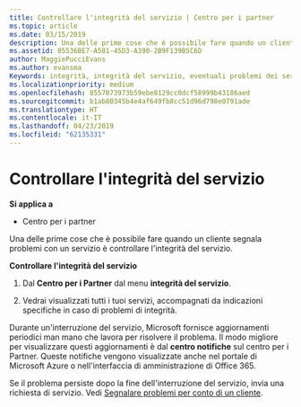 ```yaml
---
title: Controllare l'integrità del servizio | Centro per i partner
ms.topic: article
ms.date: 03/15/2019
description: Una delle prime cose che è possibile fare quando un cliente segnala problemi con un servizio è controllare l'integrità del servizio.
ms.assetid: 05536BE7-A581-45D3-A390-2B9F139B5C6D
author: MaggiePucciEvans
ms.author: evansma
Keywords: integrità, integrità del servizio, eventuali problemi dei servizi
ms.localizationpriority: medium
ms.openlocfilehash: 8557073973b59ebe8129cc0dcf58999b43186aed
ms.sourcegitcommit: b1ab80345b4e4af649fb8cc51d96d798e0791ade
ms.translationtype: HT
ms.contentlocale: it-IT
ms.lasthandoff: 04/23/2019
ms.locfileid: "62135331"
---
```

# <a name="check-service-health"></a>Controllare l'integrità del servizio

**Si applica a**

-  Centro per i partner

Una delle prime cose che è possibile fare quando un cliente segnala problemi con un servizio è controllare l'integrità del servizio.

**Controllare l'integrità del servizio**

1.  Dal **Centro per i Partner** dal menu **integrità del servizio**. 

2.  Vedrai visualizzati tutti i tuoi servizi, accompagnati da indicazioni specifiche in caso di problemi di integrità. 

Durante un'interruzione del servizio, Microsoft fornisce aggiornamenti periodici man mano che lavora per risolvere il problema. Il modo migliore per visualizzare questi aggiornamenti è dal **centro notifiche** sul centro per i Partner. Queste notifiche vengono visualizzate anche nel portale di Microsoft Azure o nell'interfaccia di amministrazione di Office 365.

Se il problema persiste dopo la fine dell'interruzione del servizio, invia una richiesta di servizio. Vedi [Segnalare problemi per conto di un cliente](report-problems-on-behalf-of-a-customer.md).

 

 



